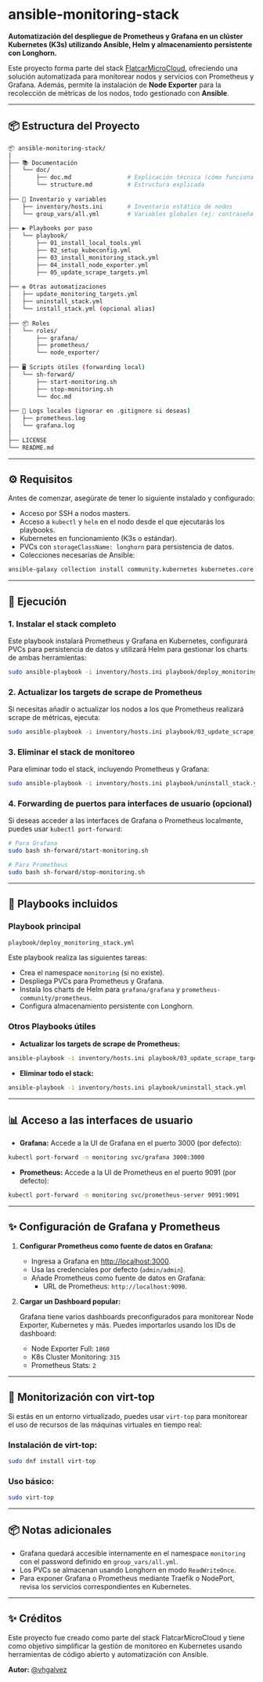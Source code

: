 # ansible-monitoring-stack

**Automatización del despliegue de Prometheus y Grafana en un clúster Kubernetes (K3s) utilizando Ansible, Helm y almacenamiento persistente con Longhorn.**

Este proyecto forma parte del stack [FlatcarMicroCloud](https://github.com/vhgalvez/FlatcarMicroCloud), ofreciendo una solución automatizada para monitorear nodos y servicios con Prometheus y Grafana. Además, permite la instalación de **Node Exporter** para la recolección de métricas de los nodos, todo gestionado con **Ansible**.

---

## 📦 Estructura del Proyecto

```bash
📦 ansible-monitoring-stack/
│
├── 📚 Documentación
│   └── doc/
│       ├── doc.md                # Explicación técnica (cómo funciona todo)
│       └── structure.md          # Estructura explicada
│
├── 📁 Inventario y variables
│   ├── inventory/hosts.ini       # Inventario estático de nodos
│   └── group_vars/all.yml        # Variables globales (ej: contraseña de Grafana)
│
├── ▶️ Playbooks por paso
│   └── playbook/
│       ├── 01_install_local_tools.yml
│       ├── 02_setup_kubeconfig.yml
│       ├── 03_install_monitoring_stack.yml
│       ├── 04_install_node_exporter.yml
│       ├── 05_update_scrape_targets.yml
│
├── ♻️ Otras automatizaciones
│   ├── update_monitoring_targets.yml
│   ├── uninstall_stack.yml
│   └── install_stack.yml (opcional alias)
│
├── 📦 Roles
│   └── roles/
│       ├── grafana/
│       ├── prometheus/
│       └── node_exporter/
│
├── 🖥 Scripts útiles (forwarding local)
│   └── sh-forward/
│       ├── start-monitoring.sh
│       ├── stop-monitoring.sh
│       └── doc.md
│
├── 📄 Logs locales (ignorar en .gitignore si deseas)
│   ├── prometheus.log
│   └── grafana.log
│
├── LICENSE
└── README.md
```

---

## ⚙️ Requisitos

Antes de comenzar, asegúrate de tener lo siguiente instalado y configurado:

- Acceso por SSH a nodos masters.
- Acceso a `kubectl` y `helm` en el nodo desde el que ejecutarás los playbooks.
- Kubernetes en funcionamiento (K3s o estándar).
- PVCs con `storageClassName: longhorn` para persistencia de datos.
- Colecciones necesarias de Ansible:

```bash
ansible-galaxy collection install community.kubernetes kubernetes.core
```

---

## 🎯 Ejecución

### 1. Instalar el stack completo

Este playbook instalará Prometheus y Grafana en Kubernetes, configurará PVCs para persistencia de datos y utilizará Helm para gestionar los charts de ambas herramientas:

```bash
sudo ansible-playbook -i inventory/hosts.ini playbook/deploy_monitoring_stack.yml
```

### 2. Actualizar los targets de scrape de Prometheus

Si necesitas añadir o actualizar los nodos a los que Prometheus realizará scrape de métricas, ejecuta:

```bash
sudo ansible-playbook -i inventory/hosts.ini playbook/03_update_scrape_targets.yml
```

### 3. Eliminar el stack de monitoreo

Para eliminar todo el stack, incluyendo Prometheus y Grafana:

```bash
sudo ansible-playbook -i inventory/hosts.ini playbook/uninstall_stack.yml
```

### 4. Forwarding de puertos para interfaces de usuario (opcional)

Si deseas acceder a las interfaces de Grafana o Prometheus localmente, puedes usar `kubectl port-forward`:

```bash
# Para Grafana
sudo bash sh-forward/start-monitoring.sh

# Para Prometheus
sudo bash sh-forward/stop-monitoring.sh
```

---

## 🔧 Playbooks incluidos

### Playbook principal

```bash
playbook/deploy_monitoring_stack.yml
```

Este playbook realiza las siguientes tareas:

- Crea el namespace `monitoring` (si no existe).
- Despliega PVCs para Prometheus y Grafana.
- Instala los charts de Helm para `grafana/grafana` y `prometheus-community/prometheus`.
- Configura almacenamiento persistente con Longhorn.

### Otros Playbooks útiles

- **Actualizar los targets de scrape de Prometheus:**

```bash
ansible-playbook -i inventory/hosts.ini playbook/03_update_scrape_targets.yml
```

- **Eliminar todo el stack:**

```bash
ansible-playbook -i inventory/hosts.ini playbook/uninstall_stack.yml
```

---

## 📊 Acceso a las interfaces de usuario

- **Grafana:** Accede a la UI de Grafana en el puerto 3000 (por defecto):

```bash
kubectl port-forward -n monitoring svc/grafana 3000:3000
```

- **Prometheus:** Accede a la UI de Prometheus en el puerto 9091 (por defecto):

```bash
kubectl port-forward -n monitoring svc/prometheus-server 9091:9091
```

---

## ✨ Configuración de Grafana y Prometheus

1. **Configurar Prometheus como fuente de datos en Grafana:**

   - Ingresa a Grafana en [http://localhost:3000](http://localhost:3000).
   - Usa las credenciales por defecto (`admin/admin`).
   - Añade Prometheus como fuente de datos en Grafana:
     - URL de Prometheus: `http://localhost:9090`.

2. **Cargar un Dashboard popular:**

   Grafana tiene varios dashboards preconfigurados para monitorear Node Exporter, Kubernetes y más. Puedes importarlos usando los IDs de dashboard:

   - Node Exporter Full: `1860`
   - K8s Cluster Monitoring: `315`
   - Prometheus Stats: `2`

---

## 🧩 Monitorización con virt-top

Si estás en un entorno virtualizado, puedes usar `virt-top` para monitorear el uso de recursos de las máquinas virtuales en tiempo real:

### Instalación de virt-top:

```bash
sudo dnf install virt-top
```

### Uso básico:

```bash
sudo virt-top
```

---

## 📦 Notas adicionales

- Grafana quedará accesible internamente en el namespace `monitoring` con el password definido en `group_vars/all.yml`.
- Los PVCs se almacenan usando Longhorn en modo `ReadWriteOnce`.
- Para exponer Grafana o Prometheus mediante Traefik o NodePort, revisa los servicios correspondientes en Kubernetes.

---

## ✨ Créditos

Este proyecto fue creado como parte del stack FlatcarMicroCloud y tiene como objetivo simplificar la gestión de monitoreo en Kubernetes usando herramientas de código abierto y automatización con Ansible.

**Autor:** [@vhgalvez](https://github.com/vhgalvez)

